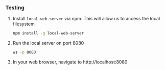 ### Testing
1. Install `local-web-server` via npm. This will allow us to access the local filesystem
    ```bash
    npm install -g local-web-server
    ```
1. Run the local server on port 8080
    ```bash
    ws -p 8080
    ```
1. In your web browser, navigate to http://localhost:8080

